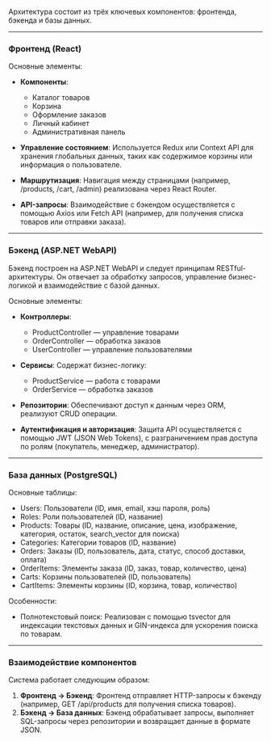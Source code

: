 
Архитектура состоит из трёх ключевых компонентов: фронтенда, бэкенда и базы данных.

---
### Фронтенд (React)

Основные элементы:
- **Компоненты**:
    - Каталог товаров
    - Корзина
    - Оформление заказов
    - Личный кабинет
    - Административная панель

- **Управление состоянием**: Используется Redux или Context API для хранения глобальных данных, таких как содержимое корзины или информация о пользователе.

- **Маршрутизация**: Навигация между страницами (например, /products, /cart, /admin) реализована через React Router.

- **API-запросы**: Взаимодействие с бэкендом осуществляется с помощью Axios или Fetch API (например, для получения списка товаров или отправки заказа).
---

### Бэкенд (ASP.NET WebAPI)

Бэкенд построен на ASP.NET WebAPI и следует принципам RESTful-архитектуры. Он отвечает за обработку запросов, управление бизнес-логикой и взаимодействие с базой данных.

Основные элементы:

- **Контроллеры**:
    - ProductController — управление товарами
    - OrderController — обработка заказов
    - UserController — управление пользователями

- **Сервисы**: Содержат бизнес-логику:
    - ProductService — работа с товарами
    - OrderService — обработка заказов

- **Репозитории**: Обеспечивают доступ к данным через ORM, реализуют CRUD операции.

- **Аутентификация и авторизация**: Защита API осуществляется с помощью JWT (JSON Web Tokens), с разграничением прав доступа по ролям (покупатель, менеджер, администратор).

---

### База данных (PostgreSQL)

Основные таблицы:
- Users: Пользователи (ID, имя, email, хэш пароля, роль)
- Roles: Роли пользователей (ID, название)
- Products: Товары (ID, название, описание, цена, изображение, категория, остаток, search_vector для поиска)
- Categories: Категории товаров (ID, название)
- Orders: Заказы (ID, пользователь, дата, статус, способ доставки, оплата)
- OrderItems: Элементы заказа (ID, заказ, товар, количество, цена)
- Carts: Корзины пользователей (ID, пользователь)
- CartItems: Элементы корзины (ID, корзина, товар, количество)

Особенности:
- Полнотекстовый поиск: Реализован с помощью tsvector для индексации текстовых данных и GIN-индекса для ускорения поиска по товарам.

---
### Взаимодействие компонентов

Система работает следующим образом:

1. **Фронтенд → Бэкенд**: Фронтенд отправляет HTTP-запросы к бэкенду (например, GET /api/products для получения списка товаров).
2. **Бэкенд → База данных**: Бэкенд обрабатывает запросы, выполняет SQL-запросы через репозитории и возвращает данные в формате JSON.